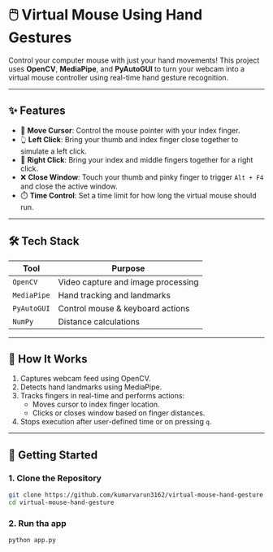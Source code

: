 # 🖱️ Virtual Mouse Using Hand Gestures

Control your computer mouse with just your hand movements! This project uses **OpenCV**, **MediaPipe**, and **PyAutoGUI** to turn your webcam into a virtual mouse controller using real-time hand gesture recognition.

---

## ✨ Features

- 🎯 **Move Cursor**: Control the mouse pointer with your index finger.
- 👆 **Left Click**: Bring your thumb and index finger close together to simulate a left click.
- 🤜 **Right Click**: Bring your index and middle fingers together for a right click.
- ❌ **Close Window**: Touch your thumb and pinky finger to trigger `Alt + F4` and close the active window.
- ⏱️ **Time Control**: Set a time limit for how long the virtual mouse should run.

---


## 🛠️ Tech Stack

| Tool        | Purpose                             |
|-------------|-------------------------------------|
| `OpenCV`    | Video capture and image processing  |
| `MediaPipe` | Hand tracking and landmarks         |
| `PyAutoGUI` | Control mouse & keyboard actions    |
| `NumPy`     | Distance calculations               |

---

## 🧠 How It Works

1. Captures webcam feed using OpenCV.
2. Detects hand landmarks using MediaPipe.
3. Tracks fingers in real-time and performs actions:
   - Moves cursor to index finger location.
   - Clicks or closes window based on finger distances.
4. Stops execution after user-defined time or on pressing `q`.

---

## 🚀 Getting Started

### 1. Clone the Repository

```bash
git clone https://github.com/kumarvarun3162/virtual-mouse-hand-gesture.git
cd virtual-mouse-hand-gesture

```

### 2. Run tha app
```bash
python app.py

